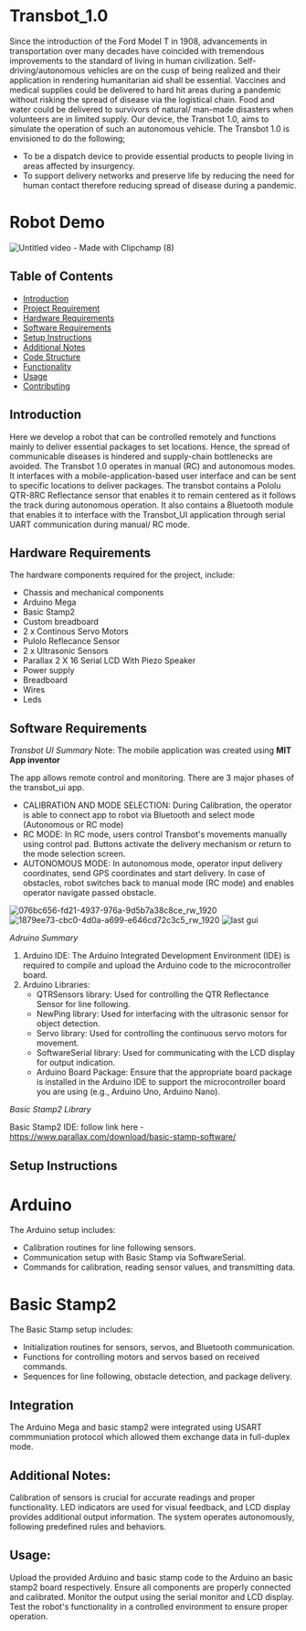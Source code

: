# Transbot_1.0

Since the introduction of the Ford Model T in 1908, advancements in transportation over many decades have coincided with tremendous improvements to the standard of living in human civilization. Self-driving/autonomous vehicles are on the cusp of being realized and their application in rendering humanitarian aid shall be essential. Vaccines and medical supplies could be delivered to hard hit areas during a pandemic without risking the spread of disease via the logistical chain. Food and water could be delivered to survivors of natural/ man-made disasters when volunteers are in limited supply. Our device, the Transbot 1.0, aims to simulate the operation of such an autonomous vehicle. The Transbot 1.0  is envisioned to do the following;
- To be a dispatch device to provide essential products to people living in areas affected by insurgency.
- To support delivery networks and preserve life by reducing the need for human contact therefore reducing spread of disease during a pandemic.

# Robot Demo
![Untitled video - Made with Clipchamp (8)](https://github.com/IJAMUL1/Automated-Factory-Guided-Vehicle/assets/60096099/4dc2dc3c-5092-43a9-b7df-07fd5d63d5f8)

## Table of Contents

- [Introduction](#introduction)
- [Project Requirement](#project-requirements)
- [Hardware Requirements](#hardware-requirements)
- [Software Requirements](#software-requirements)
- [Setup Instructions](#setup-instructions)
- [Additional Notes](#additional-notes)
- [Code Structure](#code-structure)
- [Functionality](#functionality)
- [Usage](#usage)
- [Contributing](#contributing)

## Introduction

Here we develop a robot that can be controlled remotely and functions mainly to deliver essential packages to set locations. Hence, the spread of communicable diseases is hindered and supply-chain bottlenecks are avoided. The Transbot 1.0 operates in manual (RC) and autonomous modes. It interfaces with a mobile-application-based user interface and can be sent to specific locations to deliver packages. The transbot contains a Pololu QTR-8RC Reflectance sensor that enables it to remain centered as it follows the track during autonomous operation. It also contains a Bluetooth module that enables it to interface with the Transbot_UI application through serial UART communication during manual/ RC mode.

## Hardware Requirements

The hardware components required for the project, include:
- Chassis and mechanical components
- Arduino Mega
- Basic Stamp2
- Custom breadboard
- 2 x Continous Servo Motors
- Pulolo Reflecance Sensor
- 2 x Ultrasonic Sensors
- Parallax 2 X 16 Serial LCD With Piezo Speaker 
- Power supply
- Breadboard
- Wires
- Leds

## Software Requirements

*Transbot UI Summary*
Note: The mobile application was created using **MIT App inventor**

The app allows remote control and monitoring. There are 3 major phases  of the transbot_ui app. 
- CALIBRATION AND MODE SELECTION: During Calibration, the operator is able to connect app to robot via Bluetooth and select mode (Autonomous or RC mode)
- RC MODE: In RC mode, users control Transbot's movements manually using control pad. Buttons activate the delivery mechanism or return to the mode selection screen.
- AUTONOMOUS MODE: In autonomous mode,  operator input delivery coordinates, send GPS coordinates and start delivery. In case of obstacles, robot switches back to manual mode (RC mode) and enables operator navigate passed obstacle.
  
![076bc656-fd21-4937-976a-9d5b7a38c8ce_rw_1920](https://github.com/IJAMUL1/Automated-Factory-Guided-Vehicle/assets/60096099/cbaa1481-6e05-4564-97fe-a9ac42375f63)
![1879ee73-cbc0-4d0a-a699-e646cd72c3c5_rw_1920](https://github.com/IJAMUL1/Automated-Factory-Guided-Vehicle/assets/60096099/705b6e2b-22a2-43c7-bb55-f607a7180e32)
![last gui](https://github.com/IJAMUL1/Automated-Factory-Guided-Vehicle/assets/60096099/773238b9-6b7c-4c01-aea3-851de386a004)

*Adruino Summary*

1. Arduino IDE: The Arduino Integrated Development Environment (IDE) is required to compile and upload the Arduino code to the microcontroller board.
2. Arduino Libraries:
    - QTRSensors library: Used for controlling the QTR Reflectance Sensor for line following.
    - NewPing library: Used for interfacing with the ultrasonic sensor for object detection.
    - Servo library: Used for controlling the continuous servo motors for movement.
    - SoftwareSerial library: Used for communicating with the LCD display for output indication.
    - Arduino Board Package: Ensure that the appropriate board package is installed in the Arduino IDE to support the microcontroller board you are using (e.g., Arduino Uno, Arduino Nano).
  
*Basic Stamp2 Library*

Basic Stamp2 IDE: follow link here - https://www.parallax.com/download/basic-stamp-software/

## Setup Instructions

# Arduino

The Arduino setup includes:
- Calibration routines for line following sensors.
- Communication setup with Basic Stamp via SoftwareSerial.
- Commands for calibration, reading sensor values, and transmitting data.

# Basic Stamp2

The Basic Stamp setup includes:
- Initialization routines for sensors, servos, and Bluetooth communication.
- Functions for controlling motors and servos based on received commands.
- Sequences for line following, obstacle detection, and package delivery.

## Integration
The Arduino Mega and basic stamp2 were integrated using USART commmuniation protocol which allowed them exchange data in full-duplex mode.

## Additional Notes:
Calibration of sensors is crucial for accurate readings and proper functionality.
LED indicators are used for visual feedback, and LCD display provides additional output information.
The system operates autonomously, following predefined rules and behaviors.


## Usage:
Upload the provided Arduino and basic stamp code to the Arduino an basic stamp2 board respectively.
Ensure all components are properly connected and calibrated.
Monitor the output using the serial monitor and LCD display.
Test the robot's functionality in a controlled environment to ensure proper operation.

